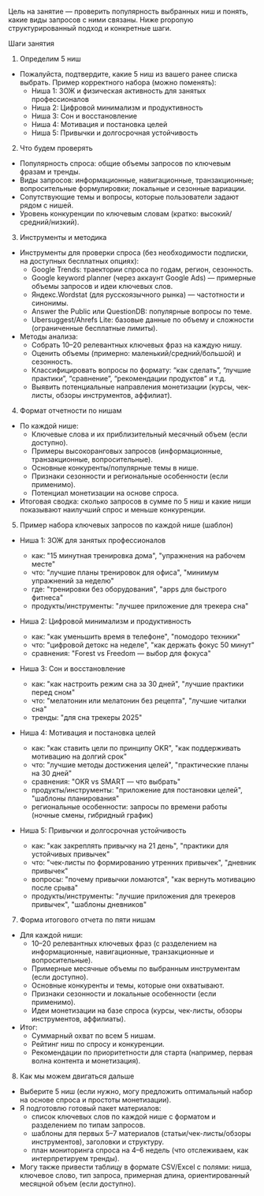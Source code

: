 Цель на занятие — проверить популярность выбранных ниш и понять, какие виды запросов с ними связаны. Ниже proponую структурированный подход и конкретные шаги.

Шаги занятия
1) Определим 5 ниш
- Пожалуйста, подтвердите, какие 5 ниш из вашего ранее списка выбрать. Пример корректного набора (можно поменять):
  - Ниша 1: ЗОЖ и физическая активность для занятых профессионалов
  - Ниша 2: Цифровой минимализм и продуктивность
  - Ниша 3: Сон и восстановление
  - Ниша 4: Мотивация и постановка целей
  - Ниша 5: Привычки и долгосрочная устойчивость

2) Что будем проверять
- Популярность спроса: общие объемы запросов по ключевым фразам и тренды.
- Виды запросов: информационные, навигационные, транзакционные; вопросительные формулировки; локальные и сезонные вариации.
- Сопутствующие темы и вопросы, которые пользователи задают рядом с нишей.
- Уровень конкуренции по ключевым словам (кратко: высокий/средний/низкий).

3) Инструменты и методика
- Инструменты для проверки спроса (без необходимости подписки, на доступных бесплатных опциях):
  - Google Trends: траектории спроса по годам, регион, сезонность.
  - Google keyword planner (через аккаунт Google Ads) — примерные объемы запросов и идеи ключевых слов.
  - Яндекс.Wordstat (для русскоязычного рынка) — частотности и синонимы.
  - Answer the Public или QuestionDB: популярные вопросы по теме.
  - Ubersuggest/Ahrefs Lite: базовые данные по объему и сложности (ограниченные бесплатные лимиты).
- Методы анализа:
  - Собрать 10–20 релевантных ключевых фраз на каждую нишу.
  - Оценить объемы (примерно: маленький/средний/большой) и сезонность.
  - Классифицировать вопросы по формату: “как сделать”, “лучшие практики”, “сравнение”, “рекомендации продуктов” и т.д.
  - Выявить потенциальные направления монетизации (курсы, чек-листы, обзоры инструментов, аффилиат).

4) Формат отчетности по нишам
- По каждой нише:
  - Ключевые слова и их приблизительный месячный объем (если доступно).
  - Примеры высокоранговых запросов (информационные, транзакционные, вопросительные).
  - Основные конкуренты/популярные темы в нише.
  - Признаки сезонности и региональные особенности (если применимо).
  - Потенциал монетизации на основе спроса.
- Итоговая сводка: сколько запросов в сумме по 5 ниш и какие ниши показывают наилучший спрос и меньше конкуренции.

5) Пример набора ключевых запросов по каждой нише (шаблон)
- Ниша 1: ЗОЖ для занятых профессионалов
  - как: "15 минутная тренировка дома", "упражнения на рабочем месте"
  - что: "лучшие планы тренировок для офиса", "минимум упражнений за неделю"
  - где: "тренировки без оборудования", "apps для быстрого фитнеса"
  - продукты/инструменты: "лучшее приложение для трекера сна"
- Ниша 2: Цифровой минимализм и продуктивность
  - как: "как уменьшить время в телефоне", "помодоро техники"
  - что: "цифровой детокс на неделе", "как держать фокус 50 минут"
  - сравнения: "Forest vs Freedom — выбор для фокуса"
- Ниша 3: Сон и восстановление
  - как: "как настроить режим сна за 30 дней", "лучшие практики перед сном"
  - что: "мелатонин или мелатонин без рецепта", "лучшие читалки сна"
  - тренды: "для сна трекеры 2025"

- Ниша 4: Мотивация и постановка целей
  - как: "как ставить цели по принципу OKR", "как поддерживать мотивацию на долгий срок"
  - что: "лучшие методы достижения целей", "практические планы на 30 дней"
  - сравнения: "OKR vs SMART — что выбрать"
  - продукты/инструменты: "приложение для постановки целей", "шаблоны планирования"
  - региональные особенности: запросы по времени работы (ночные смены, гибридный график)

- Ниша 5: Привычки и долгосрочная устойчивость
  - как: "как закреплять привычку на 21 день", "практики для устойчивых привычек"
  - что: "чек-листы по формированию утренних привычек", "дневник привычек"
  - вопросы: "почему привычки ломаются", "как вернуть мотивацию после срыва"
  - продукты/инструменты: "лучшие приложения для трекеров привычек", "шаблоны дневников"

7) Форма итогового отчета по пяти нишам
- Для каждой ниши:
  - 10–20 релевантных ключевых фраз (с разделением на информационные, навигационные, транзакционные и вопросительные).
  - Примерные месячные объемы по выбранным инструментам (если доступно).
  - Основные конкуренты и темы, которые они охватывают.
  - Признаки сезонности и локальные особенности (если применимо).
  - Идеи монетизации на базе спроса (курсы, чек-листы, обзоры инструментов, аффилиаты).
- Итог:
  - Суммарный охват по всем 5 нишам.
  - Рейтинг ниш по спросу и конкуренции.
  - Рекомендации по приоритетности для старта (например, первая волна контента и монетизация).

8) Как мы можем двигаться дальше
- Выберите 5 ниш (если нужно, могу предложить оптимальный набор на основе спроса и простоты монетизации).
- Я подготовлю готовый пакет материалов:
  - список ключевых слов по каждой нише с форматом и разделением по типам запросов.
  - шаблоны для первых 5–7 материалов (статьи/чек-листы/обзоры инструментов), заголовки и структуру.
  - план мониторинга спроса на 4–6 недель (что отслеживаем, как интерпретируем тренды).
- Могу также привести таблицу в формате CSV/Excel с полями: ниша, ключевое слово, тип запроса, примерная длина, ориентированный месяцной объем (если доступно).

